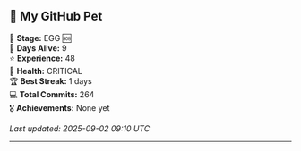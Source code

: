 ## 🐾 My GitHub Pet

🥚 **Stage:** EGG 🆘  
📅 **Days Alive:** 9  
⭐ **Experience:** 48  
💓 **Health:** CRITICAL  
🏆 **Best Streak:** 1 days  
💻 **Total Commits:** 264  
🎖️ **Achievements:** None yet  

*Last updated: 2025-09-02 09:10 UTC*

---
